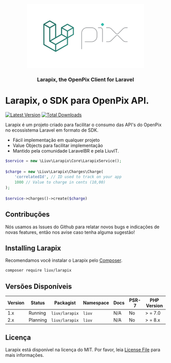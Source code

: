 <center>
  <img src=".github/logo.png" alt="" height="200">
  <h3>Larapix, the OpenPix Client for Laravel</h3>
</center>

# Larapix, o SDK para OpenPix API.

[![Latest Version](https://img.shields.io/github/release/liuvIT/larapix.svg?style=flat-square)](https://github.com/liuvIT/larapix/releases)
[![Total Downloads](https://img.shields.io/packagist/dt/liuv/larapix.svg?style=flat-square)](https://packagist.org/packages/liuvIT/larapix)

Larapix é um projeto criado para facilitar o consumo das API's do OpenPix no ecossistema Laravel em formato de
SDK.

- Fácil implementação em qualquer projeto
- Value Objects para facilitar implementação
- Mantido pela comunidade LaravelBR e pela LiuvIT.

```php
$service = new \Liuv\Larapix\Core\LarapixService();

$charge = new \Liuv\Larapix\Charges\Charge(
    'correlatedId', // ID used to track on your app
    1000 // Value to charge in cents (10,00)
);

$service->charges()->create($charge)
```

## Contribuções

Nós usamos as Issues do Github para relatar novos bugs e indicações de novas features, então nos avise caso tenha alguma
sugestão!

## Installing Larapix

Recomendamos você instalar o Larapix pelo [Composer](https://getcomposer.org/).

```bash
composer require liuv/larapix
```

## Versões Disponíveis

| Version | Status   | Packagist      | Namespace | Docs | PSR-7 | PHP Version |
|---------|----------|----------------|-----------|------|-------|-------------|
| 1.x     | Running  | `liuv/larapix` | `liuv`    | N/A  | No    | > = 7.0     |
| 2.x     | Planning | `liuv/larapix` | `liuv`    | N/A  | No    | > = 8.x     |


## Licença

Larapix está disponível na licença do MIT. Por favor, leia [License File](LICENSE) para mais informações.